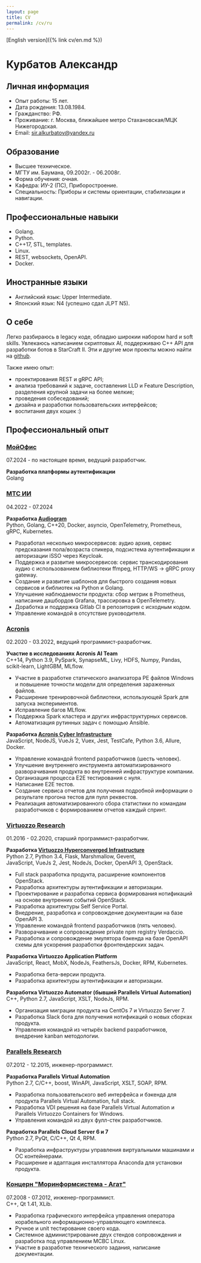 ```yaml
---
layout: page
title: CV
permalink: /cv/ru
---
```

[English version]({% link cv/en.md %})

# Курбатов Александр

## Личная информация

* Опыт работы: 15 лет.
* Дата рождения: 13.08.1984.
* Гражданство: РФ.
* Проживание: г. Москва, ближайшее метро Стахановская/МЦК Нижегородская.
* Email: [sir.alkurbatov@yandex.ru](mailto:sir.alkurbatov@yandex.ru)

## Образование

* Высшее техническое.
* МГТУ им. Баумана, 09.2002г. - 06.2008г.
* Форма обучения: очная.
* Кафедра: ИУ-2 (ПС), Приборостроение.
* Специальность: Приборы и системы ориентации, стабилизации и навигации.

## Профессиональные навыки

* Golang.
* Python.
* C++17, STL, templates.
* Linux.
* REST, websockets, OpenAPI.
* Docker.

## Иностранные языки

* Английский язык: Upper Intermediate.
* Японский язык: N4 (успешно сдал JLPT N5).

## О себе

Легко разбираюсь в legacy коде, обладаю широкии набором hard и soft skills.
Увлекаюсь написанием скриптовых AI, поддерживаю C++ API для разработки ботов в
StarCraft II. Эти и другие мои проекты можно найти на
[github](https://github.com/alkurbatov).

Также имею опыт:  

* проектирования REST и gRPC API;
* анализа требований к задаче, составления LLD и Feature Description, разделения
  крупной задачи на более мелкие;
* проведения собеседований;
* дизайна и разработки пользовательских интерфейсов;
* воспитания двух кошек :)

## Профессиональный опыт

### [МойОфис](https://myoffice.ru/)

07.2024 - по настоящее время, ведущий разработчик.  

**Разработка платформы аутентификации**  
Golang

### [МТС ИИ](https://mts.ai/ru/home/)

04.2022 - 07.2024

**Разработка [Audiogram](https://mts.ai/ru/product/audiogram/)**  
Python, Golang, C++20, Docker, asyncio, OpenTelemetry, Prometheus, gRPC,
Kubernetes.  

* Разработал несколько микросервисов: аудио архив, сервис предсказания
  пола/возраста спикера, подсистема аутентификации и авторизации iSSO через
  Keycloak.
* Поддержка и развитие микросервисов: сервис транскодирования аудио с
  использованием библиотеки ffmpeg, HTTP/WS -> gRPC proxy gateway.
* Создание и развитие шаблонов для быстрого создания новых сервисов и библиотек
  на Python и Golang.
* Улучшение наблюдаемости продукта: сбор метрик в Prometheus, написание
  дашбордов Grafana, трассировка в OpenTelemetry.
* Доработка и поддержка Gitlab CI в репозитория с исходным кодом.
* Управление командой в отсутствие руководителя.

### [Acronis](https://acronis.com)

02.2020 - 03.2022, ведущий программист-разработчик.  

**Участие в исследованиях Acronis AI Team**  
C++14, Python 3.9, PySpark, SynapseML, Livy, HDFS, Numpy, Pandas, scikit-learn,
LightGBM, MLflow.  

* Участие в разработке статического анализатора PE файлов Windows и повышение
  точности модели для определения зараженных файлов.
* Расширение тренировочной библиотеки, использующей Spark для запуска
  экспериментов.
* Исправление багов MLflow.
* Поддержка Spark кластера и других инфраструктурных сервисов.
* Автоматизация рутинных задач с помощью Ansible.

**Разработка [Acronis Cyber Infrastructure](https://www.acronis.com/en-us/products/cyber-infrastructure/)**  
JavaScript, NodeJS, VueJs 2, Vuex, Jest, TestCafe, Python 3.6, Allure, Docker.  

* Управление командой frontend разработчиков (шесть человек).
* Улучшение внутреннего инструмента автоматизированного разворачивания продукта
  во внутренней инфраструктуре компании.
* Организация процесса E2E тестирования с нуля.
* Написание E2E тестов.
* Создание сервиса отчетов для получения подробной информации о результате
  прогона тестов для пулл реквестов.
* Реализация автоматизированного сбора статистики по командам разработчиков с
  формированием отчетов каждый спринт.

### [Virtuozzo Research](https://virtuozzo.com)

01.2016 - 02.2020, старший программист-разработчик.  

**Разработка [Virtuozzo Hyperconverged Infrastructure](https://www.virtuozzo.com/virtuozzo-hybrid-infrastructure/)**  
Python 2.7, Python 3.4, Flask, Marshmallow, Gevent,  
JavaScript, VueJs 2, Jest, NodeJs, Docker, OpenAPI 3, OpenStack.  

* Full stack разработка продукта, расширение компонентов OpenStack.
* Разработка архитектуры аутентификации и авторизации.
* Проектирование и разработка сервиса формирования нотификаций на основе
  внутренних событий OpenStack.
* Разработка архитектуры Self Service Portal.
* Внедрение, разработка и сопровождение документации на базе OpenAPI 3.
* Управление командой frontend разработчиков (пять человек).
* Разворачивание и сопровождение private npm registry Verdaccio.
* Разработка и сопровождение эмулятора бэкенда на базе OpenAPI схемы для
  ускорения разработки фронтендерских задач.

**Разработка Virtuozzo Application Platform**  
JavaScript, React, MobX, NodeJs, FeathersJs, Docker, RPM, Kubernetes.  

* Разработка бета-версии продукта.
* Разработка архитектуры аутентификации и авторизации.

**Разработка Virtuozzo Automator (бывший Parallels Virtual Automation)**  
C++, Python 2.7, JavaScript, XSLT, NodeJs, RPM.  

* Организация миграции продукта на CentOs 7 и Virtuozzo Server 7.
* Разработка Slack бота для получения нотификаций о новых сборках продукта.
* Управления командой из четырёх backend разработчиков, внедрение kanban методологии.

### [Parallels Research](https://www.parallels.com)

07.2012 - 12.2015, инженер-программист.  

**Разработка Parallels Virtual Automation**  
Python 2.7, C/C++, boost, WinAPI, JavaScript, XSLT, SOAP, RPM.  

* Разработка пользовательского веб интерфейса и бэкенда для продукта Parallels
  Virtual Automation, full stack.
* Разработка VDI решения на базе Parallels Virtual Automation и Parallels
  Virtuozzo Containers for Windows.
* Управления командой из двух фулл-стек разработчиков.

**Разработка Parallels Cloud Server 6 и 7**  
Python 2.7, PyQt, C/C++, Qt 4, RPM.  

* Разработка инфраструктуры управления виртуальными машинами и ОС контейнерами.
* Расширение и адаптация инсталлятора Anaconda для установки продукта.

### [Концерн "Моринформсистема - Агат"](https://concern-agat.ru)

07.2008 - 07.2012, инженер-программист.  
C++, Qt 1.41, XLib.  

* Разработка графического интерфейса управления оператора корабельного
  информационно-управляющего комплекса.
* Ручное и unit тестирование своего кода.
* Системное администрирование двух стендов сопровождения и разработка под
  управлением МСВС Linux.
* Участие в разработке технического задания, написание документации.
